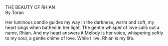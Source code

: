 THE BEAUTY OF RHIAN  
By Toran  
  
Her luminous candle guides my way in the darkness, warm and soft, my heart sings when bathed in her light. The gentle whisper of love calls out a name, Rhian. And my heart answers it.Melody is her voice, whispering softly to my soul, a gentle chime of love. While I live, Rhian is my life.  
